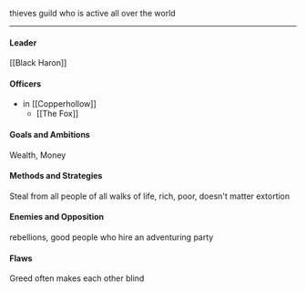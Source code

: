 thieves guild who is active all over the world

---
#### Leader

[[Black Haron]]
#### Officers

- in [[Copperhollow]]
	- [[The Fox]]
#### Goals and Ambitions

Wealth, Money
#### Methods and Strategies 

Steal from all people of all walks of life, rich, poor, doesn't matter
extortion
#### Enemies and Opposition 

rebellions, good people who hire an adventuring party
#### Flaws

Greed often makes each other blind